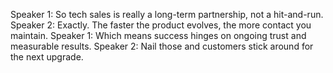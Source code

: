 Speaker 1: So tech sales is really a long-term partnership, not a hit-and-run.
Speaker 2: Exactly. The faster the product evolves, the more contact you maintain.
Speaker 1: Which means success hinges on ongoing trust and measurable results.
Speaker 2: Nail those and customers stick around for the next upgrade.
